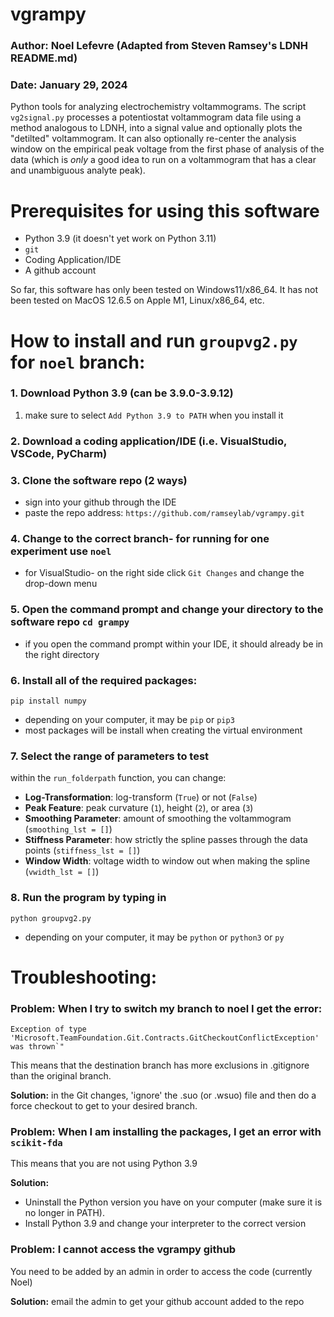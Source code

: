 # vgrampy

### Author: Noel Lefevre (Adapted from Steven Ramsey's LDNH README.md)
### Date: January 29, 2024

Python tools for analyzing electrochemistry voltammograms. The script
`vg2signal.py` processes a potentiostat voltammogram data file using a method
analogous to LDNH, into a signal value and optionally plots the "detilted"
voltammogram. It can also optionally re-center the analysis window on the
empirical peak voltage from the first phase of analysis of the data (which is
_only_ a good idea to run on a voltammogram that has a clear and unambiguous
analyte peak).

# Prerequisites for using this software

- Python 3.9 (it doesn't yet work on Python 3.11)
- `git`
- Coding Application/IDE
- A github account

So far, this software has only been tested on Windows11/x86_64. It has 
not been tested on MacOS 12.6.5 on Apple M1, Linux/x86_64, etc.

# How to install and run `groupvg2.py` for `noel` branch:

### 1. Download Python 3.9 (can be 3.9.0-3.9.12)
   1. make sure to select `Add Python 3.9 to PATH` when you install it


### 2. Download a coding application/IDE (i.e. VisualStudio, VSCode, PyCharm)


### 3. Clone the software repo (2 ways)
   - sign into your github through the IDE
   - paste the repo address: `https://github.com/ramseylab/vgrampy.git`


### 4. Change to the correct branch- for running for one experiment use `noel`
- for VisualStudio- on the right side click `Git Changes` and change the drop-down menu


### 5. Open the command prompt and change your directory to the software repo `cd grampy`
- if you open the command prompt within your IDE, it should already be in the right directory


### 6. Install all of the required packages:
```dockerignore
pip install numpy
```
- depending on your computer, it may be `pip` or `pip3`
- most packages will be install when creating the virtual environment

### 7. Select the range of parameters to test
within the `run_folderpath` function, you can change:
- **Log-Transformation**: log-transform (`True`) or not (`False`)
- **Peak Feature**: peak curvature (`1`), height (`2`), or area (`3`)
- **Smoothing Parameter**: amount of smoothing the voltammogram (`smoothing_lst = []`)
- **Stiffness Parameter**: how strictly the spline passes through the data points (`stiffness_lst = []`)
- **Window Width**: voltage width to window out when making the spline (`vwidth_lst = []`)


### 8. Run the program by typing in 
```
python groupvg2.py
```
- depending on your computer, it may be `python` or `python3` or `py`

# Troubleshooting:

### Problem: When I try to switch my branch to noel I get the error: 

```
Exception of type 'Microsoft.TeamFoundation.Git.Contracts.GitCheckoutConflictException' was thrown`"
```
This means that the destination branch has more exclusions in .gitignore than the original branch.

**Solution:** in the Git changes, 'ignore' the .suo (or .wsuo) file and then do a force checkout to get to your desired branch.


### Problem: When I am installing the packages, I get an error with `scikit-fda`

This means that you are not using Python 3.9

**Solution:** 
- Uninstall the Python version you have on your computer (make sure it is no longer in PATH). 
- Install Python 3.9 and change your interpreter to the correct version


### Problem: I cannot access the vgrampy github

You need to be added by an admin in order to access the code (currently Noel)

**Solution:** email the admin to get your github account added to the repo